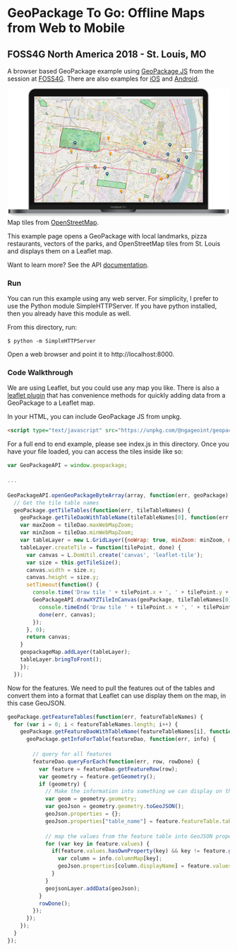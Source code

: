 # GeoPackage To Go: Offline Maps from Web to Mobile
## FOSS4G North America 2018 - St. Louis, MO

A browser based GeoPackage example using [GeoPackage JS](https://github.com/ngageoint/geopackage-js) from the session at [FOSS4G](https://2018.foss4g-na.org/session/geopackage-go-offline-maps-web-mobile). There are also examples for [iOS](https://github.com/ngageoint/geopackage-ios/tree/master/docs/examples/swift/GeoPackage-to-go-iOS) and [Android](https://github.com/ngageoint/geopackage-android-map/tree/master/docs/examples/kotlin/GeoPackageToGoAndroid).

![GeoPackage-JS Example Screenshot](gpjs.png)
Map tiles from [OpenStreetMap](https://www.openstreetmap.org/).

This example page opens a GeoPackage with local landmarks, pizza restaurants, vectors of the parks, and OpenStreetMap tiles from St. Louis and displays them on a Leaflet map.

Want to learn more? See the API [documentation](https://ngageoint.github.io/geopackage-js/api-docs/).

### Run

You can run this example using any web server. For simplicity, I prefer to use the Python module SimpleHTTPServer. If you have python installed, then you already have this module as well.

From this directory, run:

```
$ python -m SimpleHTTPServer
```

Open a web browser and point it to http://localhost:8000.

### Code Walkthrough

We are using Leaflet, but you could use any map you like. There is also a [leaflet plugin](https://github.com/ngageoint/geopackage-js/tree/master/leaflet) that has convenience methods for quickly adding data from a GeoPackage to a Leaflet map. 

In your HTML, you can include GeoPackage JS from unpkg.

```html
<script type="text/javascript" src="https://unpkg.com/@ngageoint/geopackage/dist/geopackage.min.js"></script>
```

For a full end to end example, please see index.js in this directory. Once you have your file loaded, you can access the tiles inside like so:

```javascript
var GeoPackageAPI = window.geopackage;

...

GeoPackageAPI.openGeoPackageByteArray(array, function(err, geoPackage) { // Now you can operate on the GeoPackage
  // Get the tile table names
  geoPackage.getTileTables(function(err, tileTableNames) {
    geoPackage.getTileDaoWithTableName(tileTableNames[0], function(err, tileDao) { // We know we have one tile layer, loop if you have more.
    var maxZoom = tileDao.maxWebMapZoom;
    var minZoom = tileDao.minWebMapZoom;
    var tableLayer = new L.GridLayer({noWrap: true, minZoom: minZoom, maxZoom: maxZoom});
    tableLayer.createTile = function(tilePoint, done) {
      var canvas = L.DomUtil.create('canvas', 'leaflet-tile');
      var size = this.getTileSize();
      canvas.width = size.x;
      canvas.height = size.y;
      setTimeout(function() {
        console.time('Draw tile ' + tilePoint.x + ', ' + tilePoint.y + ' zoom: ' + tilePoint.z);
        GeoPackageAPI.drawXYZTileInCanvas(geoPackage, tileTableNames[0], tilePoint.x, tilePoint.y, tilePoint.z, size.x, size.y, canvas, function(err) {
          console.timeEnd('Draw tile ' + tilePoint.x + ', ' + tilePoint.y + ' zoom: ' + tilePoint.z);
          done(err, canvas);
        });
      }, 0);
      return canvas;
    }
    geopackageMap.addLayer(tableLayer);
    tableLayer.bringToFront();
    });
  });

```

Now for the features. We need to pull the features out of the tables and convert them into a format that Leaflet can use display them on the map, in this case GeoJSON.

```javascript
geoPackage.getFeatureTables(function(err, featureTableNames) {
  for (var i = 0; i < featureTableNames.length; i++) {
    geoPackage.getFeatureDaoWithTableName(featureTableNames[i], function(err, featureDao) {
      geoPackage.getInfoForTable(featureDao, function(err, info) {

        // query for all features
        featureDao.queryForEach(function(err, row, rowDone) {
          var feature = featureDao.getFeatureRow(row);
          var geometry = feature.getGeometry();
          if (geometry) {
            // Make the information into something we can display on the map with leaflet
            var geom = geometry.geometry;
            var geoJson = geometry.geometry.toGeoJSON();
            geoJson.properties = {};
            geoJson.properties["table_name"] = feature.featureTable.table_name;

            // map the values from the feature table into GeoJSON properties we can use to style the map and show a popup
            for (var key in feature.values) {
              if(feature.values.hasOwnProperty(key) && key != feature.getGeometryColumn().name) {
                var column = info.columnMap[key];
                geoJson.properties[column.displayName] = feature.values[key];
              }
            }
            geojsonLayer.addData(geoJson);
          }
          rowDone();
        });
      });
    });
  }
});
```
